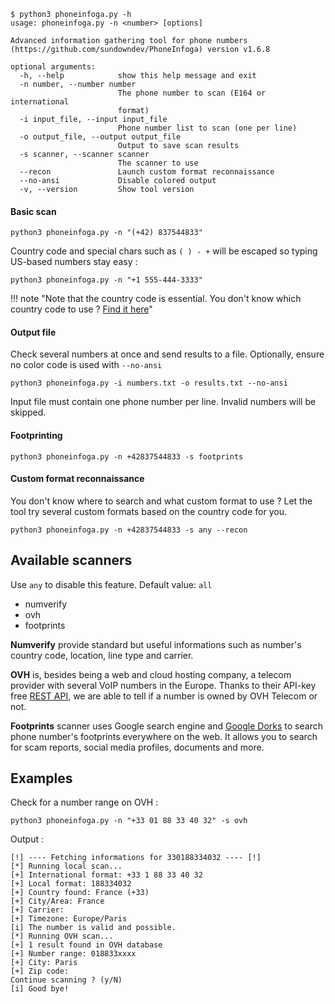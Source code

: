 ```
$ python3 phoneinfoga.py -h
usage: phoneinfoga.py -n <number> [options]

Advanced information gathering tool for phone numbers
(https://github.com/sundowndev/PhoneInfoga) version v1.6.8

optional arguments:
  -h, --help            show this help message and exit
  -n number, --number number
                        The phone number to scan (E164 or international
                        format)
  -i input_file, --input input_file
                        Phone number list to scan (one per line)
  -o output_file, --output output_file
                        Output to save scan results
  -s scanner, --scanner scanner
                        The scanner to use
  --recon               Launch custom format reconnaissance
  --no-ansi             Disable colored output
  -v, --version         Show tool version
```

#### Basic scan

```
python3 phoneinfoga.py -n "(+42) 837544833"
```

Country code and special chars such as `( ) - +` will be escaped so typing US-based numbers stay easy : 

```
python3 phoneinfoga.py -n "+1 555-444-3333"
```

!!! note "Note that the country code is essential. You don't know which country code to use ? [Find it here](https://www.countrycode.org/)"

#### Output file

Check several numbers at once and send results to a file. Optionally, ensure no color code is used with `--no-ansi`

```
python3 phoneinfoga.py -i numbers.txt -o results.txt --no-ansi
```

Input file must contain one phone number per line. Invalid numbers will be skipped.

#### Footprinting

```
python3 phoneinfoga.py -n +42837544833 -s footprints
```

#### Custom format reconnaissance

You don't know where to search and what custom format to use ? Let the tool try several custom formats based on the country code for you.

```
python3 phoneinfoga.py -n +42837544833 -s any --recon
```

## Available scanners

Use `any` to disable this feature. Default value: `all`

- numverify
- ovh
- footprints

**Numverify** provide standard but useful informations such as number's country code, location, line type and carrier.

**OVH** is, besides being a web and cloud hosting company, a telecom provider with several VoIP numbers in the Europe. Thanks to their API-key free [REST API](https://api.ovh.com/), we are able to tell if a number is owned by OVH Telecom or not.

**Footprints** scanner uses Google search engine and [Google Dorks](https://en.wikipedia.org/wiki/Google_hacking) to search phone number's footprints everywhere on the web. It allows you to search for scam reports, social media profiles, documents and more.

## Examples

Check for a number range on OVH :

```
python3 phoneinfoga.py -n "+33 01 88 33 40 32" -s ovh
```

Output : 

```
[!] ---- Fetching informations for 330188334032 ---- [!]
[*] Running local scan...
[+] International format: +33 1 88 33 40 32
[+] Local format: 188334032
[+] Country found: France (+33)
[+] City/Area: France
[+] Carrier: 
[+] Timezone: Europe/Paris
[i] The number is valid and possible.
[*] Running OVH scan...
[+] 1 result found in OVH database
[+] Number range: 018833xxxx
[+] City: Paris
[+] Zip code: 
Continue scanning ? (y/N) 
[i] Good bye!
```